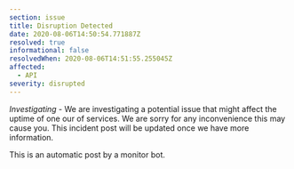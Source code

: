 ```yaml
---
section: issue
title: Disruption Detected
date: 2020-08-06T14:50:54.771887Z
resolved: true
informational: false
resolvedWhen: 2020-08-06T14:51:55.255045Z
affected:
  - API
severity: disrupted
---
```

*Investigating* - We are investigating a potential issue that might affect the uptime of one our of services. We are sorry for any inconvenience this may cause you. This incident post will be updated once we have more information.

This is an automatic post by a monitor bot.
        